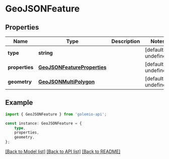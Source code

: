 # GeoJSONFeature


## Properties

Name | Type | Description | Notes
------------ | ------------- | ------------- | -------------
**type** | **string** |  | [default to undefined]
**properties** | [**GeoJSONFeatureProperties**](GeoJSONFeatureProperties.md) |  | [default to undefined]
**geometry** | [**GeoJSONMultiPolygon**](GeoJSONMultiPolygon.md) |  | [default to undefined]

## Example

```typescript
import { GeoJSONFeature } from 'golemio-api';

const instance: GeoJSONFeature = {
    type,
    properties,
    geometry,
};
```

[[Back to Model list]](../README.md#documentation-for-models) [[Back to API list]](../README.md#documentation-for-api-endpoints) [[Back to README]](../README.md)
